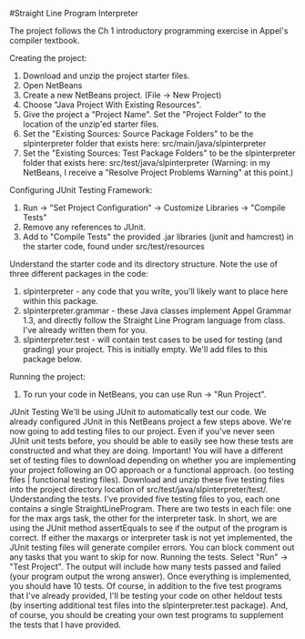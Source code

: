 #Straight Line Program Interpreter

The project follows the Ch 1 introductory programming exercise in Appel's compiler textbook.

Creating the project:
1. Download and unzip the project starter files.
2. Open NetBeans
3. Create a new NetBeans project. (File -> New Project)
4. Choose "Java Project With Existing Resources".
5. Give the project a "Project Name". Set the "Project Folder" to the location of the unzip'ed starter files.
6. Set the "Existing Sources: Source Package Folders" to be the slpinterpreter folder that exists here: src/main/java/slpinterpreter
7. Set the "Existing Sources: Test Package Folders" to be the slpinterpreter folder that exists here: src/test/java/slpinterpreter
(Warning: in my NetBeans, I receive a "Resolve Project Problems Warning" at this point.)

Configuring JUnit Testing Framework:
1. Run -> "Set Project Configuration" -> Customize Libraries -> "Compile Tests"
2. Remove any references to JUnit.
3. Add to "Compile Tests" the provided .jar libraries (junit and hamcrest) in the starter code, found under src/test/resources

Understand the starter code and its directory structure. Note the use of three different packages in the code:
1. slpinterpreter - any code that you write, you'll likely want to place here within this package.
2. slpinterpreter.grammar - these Java classes implement Appel Grammar 1.3, and directly follow the Straight Line Program language from class. I've already written them for you.
3. slpinterpreter.test - will contain test cases to be used for testing (and grading) your project. This is initially empty. We'll add files to this package below.

Running the project:
1. To run your code in NetBeans, you can use Run -> "Run Project".

JUnit Testing
We'll be using JUnit to automatically test our code. We already configured JUnit in this NetBeans project a few steps above. We're now going to add testing files to our project. Even if you've never seen JUnit unit tests before, you should be able to easily see how these tests are constructed and what they are doing. Important! You will have a different set of testing files to download depending on whether you are implementing your project following an OO approach or a functional approach. (oo testing files | functional testing files). Download and unzip these five testing files into the project directory location of src/test/java/slpinterpreter/test/.
Understanding the tests. 
I've provided five testing files to you, each one contains a single StraightLineProgram. There are two tests in each file: one for the max args task, the other for the interpreter task. In short, we are using the JUnit method assertEquals to see if the output of the program is correct. If either the maxargs or interpreter task is not yet implemented, the JUnit testing files will generate compiler errors. You can block comment out any tasks that you want to skip for now.
Running the tests. 
Select "Run" -> "Test Project". The output will include how many tests passed and failed (your program output the wrong answer). Once everything is implemented, you should have 10 tests. Of course, in addition to the five test programs that I've already provided, I'll be testing your code on other heldout tests (by inserting additional test files into the slpinterpreter.test package). And, of course, you should be creating your own test programs to supplement the tests that I have provided.
